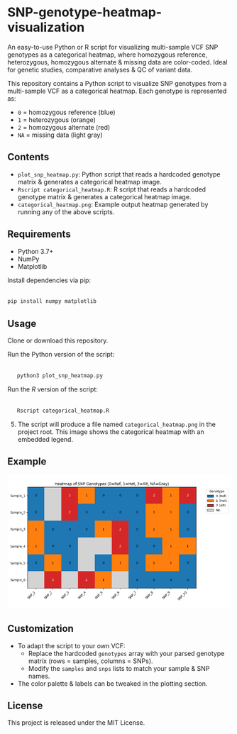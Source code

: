 # SNP-genotype-heatmap-visualization
An easy-to-use Python or R script for visualizing multi-sample VCF SNP genotypes as a categorical heatmap, where homozygous reference, heterozygous, homozygous alternate & missing data are color-coded. Ideal for genetic studies, comparative analyses & QC of variant data. 

This repository contains a Python script to visualize SNP genotypes from a multi-sample VCF as a categorical heatmap. Each genotype is represented as:
- `0` = homozygous reference (blue)
- `1` = heterozygous (orange)
- `2` = homozygous alternate (red)
- `NA` = missing data (light gray)

## Contents

- `plot_snp_heatmap.py`: Python script that reads a hardcoded genotype matrix & generates a categorical heatmap image.
- `Rscript categorical_heatmap.R`: R script that reads a hardcoded genotype matrix & generates a categorical heatmap image.
- `categorical_heatmap.png`: Example output heatmap generated by running any of the above scripts.


## Requirements

- Python 3.7+
- NumPy
- Matplotlib

Install dependencies via pip:

```bash

pip install numpy matplotlib

```

## Usage

Clone or download this repository.

   Run the Python version of the script:

```bash
   
   python3 plot_snp_heatmap.py

 ```
   
   Run the *R* version of the script:

```bash

   Rscript categorical_heatmap.R

   ```

5. The script will produce a file named `categorical_heatmap.png` in the project root. This image shows the categorical heatmap with an embedded legend.

## Example

![Example Heatmap](categorical_heatmap.png)

## Customization

- To adapt the script to your own VCF: 
  - Replace the hardcoded `genotypes` array with your parsed genotype matrix (rows = samples, columns = SNPs).
  - Modify the `samples` and `snps` lists to match your sample & SNP names.
- The color palette & labels can be tweaked in the plotting section.

## License

This project is released under the MIT License. 
